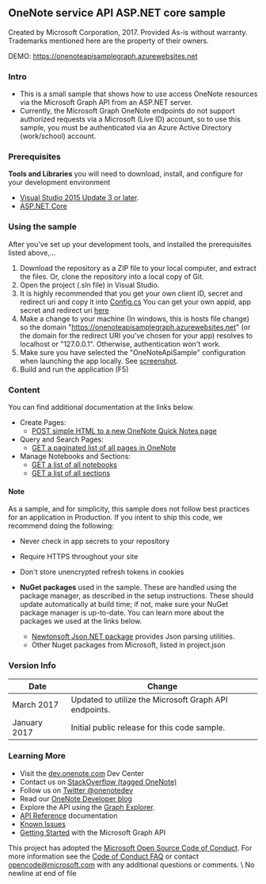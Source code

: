 ## OneNote service API ASP.NET core sample

Created by Microsoft Corporation, 2017. Provided As-is without warranty. Trademarks mentioned here are the property of their owners.

DEMO: https://onenoteapisamplegraph.azurewebsites.net

### Intro
* This is a small sample that shows how to use access OneNote resources via the Microsoft Graph API from an ASP.NET server.
* Currently, the Microsoft Graph OneNote endpoints do not support authorized requests via a Microsoft (Live ID) account, so to use this sample, 
you must be authenticated via an Azure Active Directory (work/school) account.

### Prerequisites

**Tools and Libraries** you will need to download, install, and configure for your development environment
* [Visual Studio 2015 Update 3 or later](http://www.visualstudio.com/en-us/downloads). 
* [ASP.NET Core](https://www.asp.net/core)

### Using the sample

After you've set up your development tools, and installed the prerequisites listed above,...

1. Download the repository as a ZIP file to your local computer, and extract the files. Or, clone the repository into a local copy of Git.
2. Open the project (.sln file) in Visual Studio.
3. It is highly recommended that you get your own client ID, secret and redirect uri and copy it into
	[Config.cs](https://github.com/OneNoteDev/OneNoteApiSampleAspNetCore/blob/master/src/OneNoteApiSample/Config.cs#L9)
	You can get your own appid, app secret and redirect uri [here](http://msdn.microsoft.com/EN-US/library/office/dn575426.aspx)
4. Make a change to your machine (In windows, this is hosts file change) so the domain "https://onenoteapisamplegraph.azurewebsites.net" (or the domain for the redirect URI you've chosen for your app) resolves to localhost or "127.0.0.1". Otherwise, authentication won't work.
5. Make sure you have selected the "OneNoteApiSample" configuration when launching the app locally. See [screenshot](https://github.com/OneNoteDev/OneNoteApiSampleAspNetCore/blob/master/images/OneNoteApiSampleConfiguration.PNG).
6. Build and run the application (F5)

### Content

You can find additional documentation at the links below.

* Create Pages: 
	* [POST simple HTML to a new OneNote Quick Notes page](https://developer.microsoft.com/en-us/graph/docs/api-reference/beta/api/notes_post_pages)
* Query and Search Pages:
	*  [GET a paginated list of all pages in OneNote](https://developer.microsoft.com/en-us/graph/docs/api-reference/beta/api/notes_list_pages)
* Manage Notebooks and Sections:
	* [GET a list of all notebooks](https://developer.microsoft.com/en-us/graph/docs/api-reference/beta/api/notes_list_notebooks)
	* [GET a list of all sections](https://developer.microsoft.com/en-us/graph/docs/api-reference/beta/api/notes_list_sections)

#### Note
As a sample, and for simplicity, this sample does not follow best practices for an application in Production. If you intent to ship this code, we recommend doing the following:

* Never check in app secrets to your repository
* Require HTTPS throughout your site
* Don't store unencrypted refresh tokens in cookies

* **NuGet packages** used in the sample. These are handled using the package manager, as described in the setup instructions. These should update automatically at build time; if not, make sure your NuGet package manager is up-to-date. You can learn more about the packages we used at the links below.
	* [Newtonsoft Json.NET package](http://newtonsoft.com/) provides Json parsing utilities.
	* Other Nuget packages from Microsoft, listed in project.json

### Version Info

| Date | Change |
|------|------|
| March 2017 | Updated to utilize the Microsoft Graph API endpoints. |
| January 2017 | Initial public release for this code sample. |
  
### Learning More

* Visit the [dev.onenote.com](http://dev.onenote.com) Dev Center
* Contact us on [StackOverflow (tagged OneNote)](http://go.microsoft.com/fwlink/?LinkID=390182)
* Follow us on [Twitter @onenotedev](http://www.twitter.com/onenotedev)
* Read our [OneNote Developer blog](http://go.microsoft.com/fwlink/?LinkID=390183)
* Explore the API using the [Graph Explorer](https://developer.microsoft.com/en-us/graph/graph-explorer).
* [API Reference](https://developer.microsoft.com/en-us/graph/docs/api-reference/beta/resources/notes) documentation
* [Known Issues](https://developer.microsoft.com/en-us/graph/docs/overview/release_notes)
* [Getting Started](https://developer.microsoft.com/en-us/graph/docs/get-started/get-started) with the Microsoft Graph API

This project has adopted the [Microsoft Open Source Code of Conduct](https://opensource.microsoft.com/codeofconduct/). For more information see the [Code of Conduct FAQ](https://opensource.microsoft.com/codeofconduct/faq/) or contact [opencode@microsoft.com](mailto:opencode@microsoft.com) with any additional questions or comments.
\ No newline at end of file